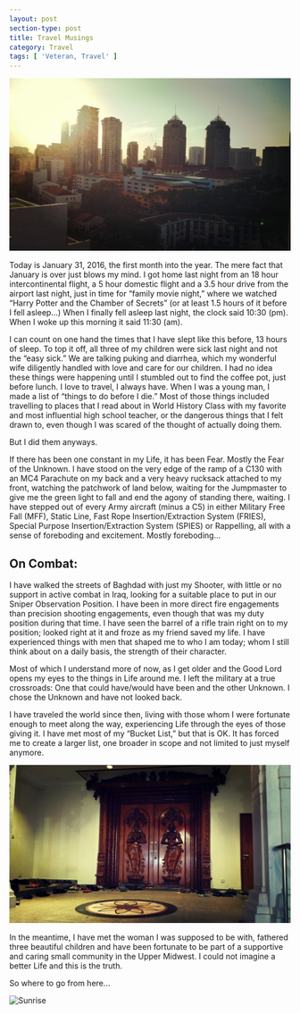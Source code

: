 ```yaml
---
layout: post
section-type: post
title: Travel Musings
category: Travel
tags: [ 'Veteran, Travel' ]
---
```


![Singapore](/img/articles/February/1.jpg)

Today is January 31, 2016, the first month into the year.  The mere fact that January is over just blows my mind.  I got home last night from an 18 hour intercontinental flight, a 5 hour domestic flight and a 3.5 hour drive from the airport last night, just in time for “family movie night,” where we watched “Harry Potter and the Chamber of Secrets” (or at least 1.5 hours of it before I fell asleep…) When I finally fell asleep last night, the clock said 10:30 (pm).  When I woke up this morning it said 11:30 (am).

I can count on one hand the times that I have slept like this before, 13 hours of sleep.  To top it off, all three of my children were sick last night and not the “easy sick.”  We are talking puking and diarrhea, which my wonderful wife diligently handled with love and care for our children.  I had no idea these things were happening until I stumbled out to find the coffee pot, just before lunch.
I love to travel, I always have.  When I was a young man, I made a list of “things to do before I die.”  Most of those things included travelling to places that I read about in World History Class with my favorite and most influential high school teacher, or the dangerous things that I felt drawn to, even though I was scared of the thought of actually doing them.  

But I did them anyways.  

If there has been one constant in my Life, it has been Fear.  Mostly the Fear of the Unknown.  I have stood on the very edge of the ramp of a C130 with an MC4 Parachute on my back and a very heavy rucksack attached to my front, watching the patchwork of land below, waiting for the Jumpmaster to give me the green light to fall and end the agony of standing there, waiting.  I have stepped out of every Army aircraft (minus a C5) in either Military Free Fall (MFF), Static Line, Fast Rope Insertion/Extraction System (FRIES), Special Purpose Insertion/Extraction System (SPIES) or Rappelling, all with a sense of foreboding and excitement.  Mostly foreboding…

## On Combat:  

I have walked the streets of Baghdad with just my Shooter, with little or no support in active combat in Iraq, looking for a suitable place to put in our Sniper Observation Position.  I have been in more direct fire engagements than precision shooting engagements, even though that was my duty position during that time.  I have seen the barrel of a rifle train right on to my position; looked right at it and froze as my friend saved my life.  I have experienced things with men that shaped me to who I am today; whom I still think about on a daily basis, the strength of their character.
  
Most of which I understand more of now, as I get older and the Good Lord opens my eyes to the things in Life around me.  I left the military at a true crossroads:  One that could have/would have been and the other Unknown.  I chose the Unknown and have not looked back.

I have traveled the world since then, living with those whom I were fortunate enough to meet along the way, experiencing Life through the eyes of those giving it.  I have met most of my “Bucket List,” but that is OK.  It has forced me to create a larger list, one broader in scope and not limited to just myself anymore.

![Temple](/img/articles/February/3.jpg)

In the meantime, I have met the woman I was supposed to be with, fathered three beautiful children and have been fortunate to be part of a supportive and caring small community in the Upper Midwest.  I could not imagine a better Life and this is the truth.

So where to go from here…
 
![Sunrise](/img/articles/February/5.jpg)


